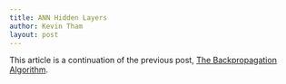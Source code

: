 ```yaml
---
title: ANN Hidden Layers
author: Kevin Tham
layout: post
---
```


This article is a continuation of the previous post, [The Backpropagation Algorithm](https://kevintham.github.io/dsblog/2018/02/26/the-backpropagation-algorithm.html).